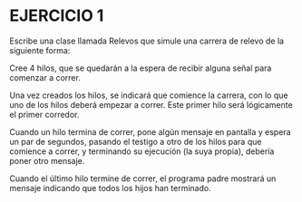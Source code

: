 # EJERCICIO 1

Escribe una clase llamada Relevos que simule una carrera de relevo de la siguiente forma:

Cree 4 hilos, que se quedarán a la espera de recibir alguna señal para comenzar a correr.

Una vez creados los hilos, se indicará que comience la carrera, con lo que uno de los hilos deberá empezar a correr. Este primer hilo será lógicamente el primer corredor.

Cuando un hilo termina de correr, pone algún mensaje en pantalla y espera un par de segundos, pasando el testigo a otro de los hilos para que comience a correr, y terminando su ejecución (la suya propia), debería poner otro mensaje.

Cuando el último hilo termine de correr, el programa padre mostrará un mensaje indicando que todos los hijos han terminado.